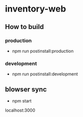 # inventory-web


## How to build
### production
* npm run postinstall:production

### development
* npm run postinstall:development


## blowser sync
* npm start

localhost:3000



